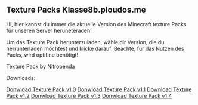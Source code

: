 ## Texture Packs Klasse8b.ploudos.me

Hi, hier kannst du immer die aktuelle Version des Minecraft texture Packs für unseren Server heruneteraden!

Um das Texture Pack herunterzuladen, wähle dir Version, die du herrunterladen möchtest und klicke darauf. Beachte, für das Nutzen des Packs, wird optifine benötigt!


Texture Pack by Nitropenda

Downloads:

[Donwload Texture Pack v1.0](https://youtube.com)
[Donwload Texture Pack v1.1](https://youtube.com)
[Download Texture Pack v1.2](https://youtube.com)
[Donwload Texture Pack v1.3](https://youtube.com)
[Donwload Texture Pack v1.4](https://youtube.com)
